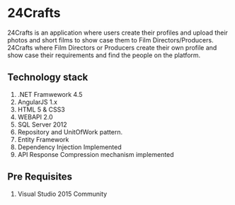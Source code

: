 # 24Crafts

24Crafts is an application where users create their profiles and upload their photos and short films  to show case them to Film Directors/Producers.
24Crafts where Film Directors or Producers create their own profile and show case their requirements and find the people on the platform.


## Technology stack

1. .NET Framwework 4.5 
2. AngularJS 1.x
3. HTML 5 & CSS3
4. WEBAPI 2.0
5. SQL Server 2012 
6. Repository and UnitOfWork pattern.
7. Entity Framework
8. Dependency Injection Implemented 
9. API Response Compression mechanism implemented



## Pre Requisites

1. Visual Studio 2015 Community